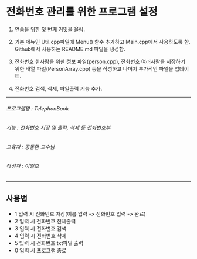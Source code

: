 # 전화번호 관리를 위한 프로그램 설정

1. 연습을 위한 첫 번째 커밋을 올림.

2. 기본 메뉴인 Util.cpp파일에 Menu() 함수 추가하고 Main.cpp에서 사용하도록 함. Github에서 사용하는 README.md 파일을 생성함.

3. 전화번호 한사람을 위한 정보 파일(person.cpp), 전화번호 여러사람을 저장하기 위한 배열 파일(PersonArray.cpp) 등을 작성하고 나머지 부가적인 파일을 업데이트.

4. 전화번호 검색, 삭제, 파일출력 기능 추가.
---
###### 프로그램명 : TelephonBook
###### 기능 : 전화번호 저장 및 출력, 삭제 등 전화번호부
###### 교육자 : 공동환 교수님
###### 작성자 : 이일호
---
## 사용법
- 1 입력 시 전화번호 저장(이름 입력 -> 전화번호 입력 -> 완료)
- 2 입력 시 전화번호 전체출력
- 3 입력 시 전화번호 검색
- 4 입력 시 전화번호 삭제
- 5 입력 시 전화번호 txt파일 출력
- 0 입력 시 프로그램 종료